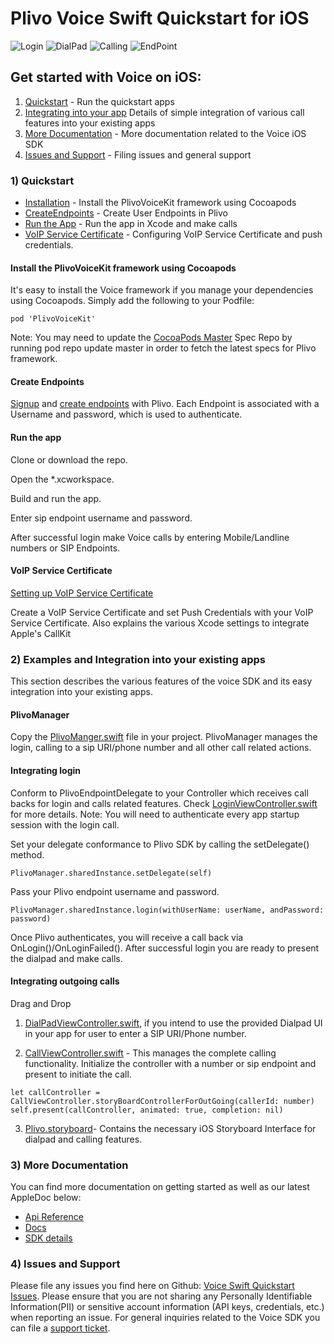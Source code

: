 # Plivo Voice Swift Quickstart for iOS
![Login](https://github.com/Ankish/PlivoExamplesSwift/blob/feature/OutgoingCallEg/Images/Login.png)
![DialPad](https://github.com/Ankish/PlivoExamplesSwift/blob/feature/OutgoingCallEg/Images/DialPad.png)
![Calling](https://github.com/Ankish/PlivoExamplesSwift/blob/feature/OutgoingCallEg/Images/Calling.png)
![EndPoint](https://github.com/Ankish/PlivoExamplesSwift/blob/feature/OutgoingCallEg/Images/EndPoint)

## Get started with Voice on iOS:
1) [Quickstart](https://gist.github.com/Ankish/ccd5ce325c282baad0295aa9051e52d3#1quickstart) - Run the quickstart apps
2) [Integrating into your app](https://gist.github.com/Ankish/ccd5ce325c282baad0295aa9051e52d3#2-examples-and-integration-into-your-existing-apps) Details of simple integration of various call features into your existing apps
3) [More Documentation](https://gist.github.com/Ankish/ccd5ce325c282baad0295aa9051e52d3#3-more-documentation) - More documentation related to the Voice iOS SDK
4) [Issues and Support](https://gist.github.com/Ankish/ccd5ce325c282baad0295aa9051e52d3#4-issues-and-support) - Filing issues and general support

### 1) Quickstart
* [Installation](https://gist.github.com/Ankish/ccd5ce325c282baad0295aa9051e52d3#install-the-plivovoicekit-framework-using-cocoapods) - Install the PlivoVoiceKit framework using Cocoapods
* [CreateEndpoints](https://gist.github.com/Ankish/ccd5ce325c282baad0295aa9051e52d3#create-endpoints) - Create User Endpoints in Plivo
* [Run the App](https://gist.github.com/Ankish/ccd5ce325c282baad0295aa9051e52d3#run-the-app) - Run the app in Xcode and make calls
* [VoIP Service Certificate](https://gist.github.com/Ankish/ccd5ce325c282baad0295aa9051e52d3#run-the-app) - Configuring VoIP Service Certificate and push credentials.

#### Install the PlivoVoiceKit framework using Cocoapods
It's easy to install the Voice framework if you manage your dependencies using Cocoapods. Simply add the following to your Podfile:
```
pod 'PlivoVoiceKit'
```
Note: You may need to update the [CocoaPods Master](https://github.com/CocoaPods/Specs) Spec Repo by running pod repo update master in order to fetch the latest specs for Plivo framework.

#### Create Endpoints
[Signup](https://console.plivo.com/accounts/register/) and [create endpoints](https://manage.plivo.com/accounts/login/) with Plivo. 
Each Endpoint is associated with a Username and password, which is used to authenticate. 

#### Run the app
Clone or download the repo.

Open the *.xcworkspace.

Build and run the app.

Enter sip endpoint username and password.

After successful login make Voice calls by entering Mobile/Landline numbers or SIP Endpoints.

#### VoIP Service Certificate
[Setting up VoIP Service Certificate](https://www.plivo.com/docs/sdk/ios/setting-up-push-credentials/)

Create a VoIP Service Certificate and set Push Credentials with your VoIP Service Certificate. Also explains the various Xcode settings to integrate Apple's CallKit

### 2) Examples and Integration into your existing apps
This section describes the various features of the voice SDK and its easy integration into your existing apps.

#### PlivoManager
Copy the [PlivoManger.swift](https://github.com/Ankish/PlivoExamplesSwift/blob/feature/OutgoingCallEg/OutGoingCall/OutGoingCall/Util/PlivoManager.swift)  file in your project. PlivoManager manages the login, calling to a sip URI/phone number and all other call related actions.

#### Integrating login
Conform to PlivoEndpointDelegate to your Controller which receives call backs for login and calls related features. Check [LoginViewController.swift](https://github.com/Ankish/PlivoExamplesSwift/blob/feature/OutgoingCallEg/OutGoingCall/OutGoingCall/View%20Controllers/LoginViewController.swift) for more details. Note: You will need to authenticate every app startup session with the login call.

Set your delegate conformance to Plivo SDK by calling the setDelegate() method.

```
PlivoManager.sharedInstance.setDelegate(self)
```

Pass your Plivo endpoint username and password.

```
PlivoManager.sharedInstance.login(withUserName: userName, andPassword: password)
```

Once Plivo authenticates, you will receive a call back via OnLogin()/OnLoginFailed(). After successful login you are ready to present the dialpad and make calls.

#### Integrating outgoing calls
Drag and Drop 
1) [DialPadViewController.swift](https://github.com/Ankish/PlivoExamplesSwift/tree/feature/OutgoingCallEg/OutGoingCall/OutGoingCall/View%20Controllers/Plivo%20Controller), if you intend to use the provided Dialpad UI in your app for user to enter a SIP URI/Phone number.

2) [CallViewController.swift](https://github.com/Ankish/PlivoExamplesSwift/tree/feature/OutgoingCallEg/OutGoingCall/OutGoingCall/View%20Controllers/Plivo%20Controller) - This manages the complete calling functionality. Initialize the controller with a number or sip endpoint and present to initiate the call.

```
let callController = CallViewController.storyBoardControllerForOutGoing(callerId: number)
self.present(callController, animated: true, completion: nil)
```

3) [Plivo.storyboard](https://github.com/Ankish/PlivoExamplesSwift/tree/feature/OutgoingCallEg/OutGoingCall/OutGoingCall/View)- Contains the necessary iOS Storyboard Interface for dialpad and calling features.

### 3) More Documentation
You can find more documentation on getting started as well as our latest AppleDoc below:
* [Api Reference](https://api-reference.plivo.com/latest/curl/resources/call/make-a-call)
* [Docs](https://www.plivo.com/docs/getting-started/)
* [SDK details](https://www.plivo.com/docs/sdk/ios/v2/)

### 4) Issues and Support
Please file any issues you find here on Github: [Voice Swift Quickstart Issues](https://github.com/Ankish/PlivoExamplesSwift/issues). 
Please ensure that you are not sharing any Personally Identifiable Information(PII) or sensitive account information (API keys, credentials, etc.) when reporting an issue.
For general inquiries related to the Voice SDK you can file a [support ticket](https://support.plivo.com/support/home).
